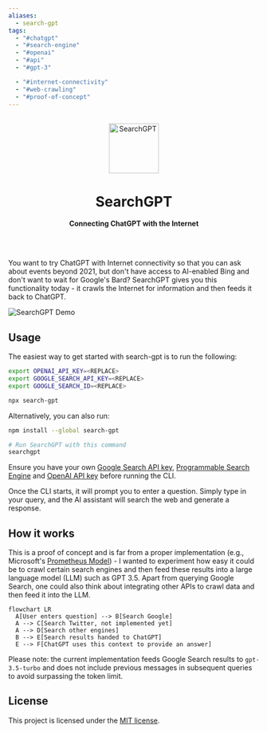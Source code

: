 ```yaml
---
aliases:
  - search-gpt
tags:
  - "#chatgpt"
  - "#search-engine"
  - "#openai"
  - "#api"
  - "#gpt-3"

  - "#internet-connectivity"
  - "#web-crawling"
  - "#proof-of-concept"
---
```

<div align="center">
	<br>
	<a href="https://github.com/tobiasbueschel/search-gpt/">
    <img alt="SearchGPT" src="logo.png" width="100" height="100">
	</a>
	<h1>SearchGPT</h1>
	<p>
		<b>Connecting ChatGPT with the Internet</b>
	</p>
	<br>
	<br>
</div>

You want to try ChatGPT with Internet connectivity so that you can ask about events beyond 2021, but don't have access to AI-enabled Bing and don't want to wait for Google's Bard? SearchGPT gives you this functionality today - it crawls the Internet for information and then feeds it back to ChatGPT.

![SearchGPT Demo](./demo.gif)

## Usage

The easiest way to get started with search-gpt is to run the following:

```sh
export OPENAI_API_KEY=<REPLACE>
export GOOGLE_SEARCH_API_KEY=<REPLACE>
export GOOGLE_SEARCH_ID=<REPLACE>

npx search-gpt
```

Alternatively, you can also run:

```sh
npm install --global search-gpt

# Run SearchGPT with this command
searchgpt
```

Ensure you have your own [Google Search API key](https://developers.google.com/custom-search/v1/introduction), [Programmable Search Engine](https://programmablesearchengine.google.com/controlpanel/all) and [OpenAI API key](https://platform.openai.com/) before running the CLI.

Once the CLI starts, it will prompt you to enter a question. Simply type in your query, and the AI assistant will search the web and generate a response.

## How it works

This is a proof of concept and is far from a proper implementation (e.g., Microsoft's [Prometheus Model](https://techcrunch.com/2023/02/07/openais-next-generation-ai-model-is-behind-microsofts-new-search)) - I wanted to experiment how easy it could be to crawl certain search engines and then feed these results into a large language model (LLM) such as GPT 3.5. Apart from querying Google Search, one could also think about integrating other APIs to crawl data and then feed it into the LLM.

```mermaid
flowchart LR
  A[User enters question] --> B[Search Google]
  A --> C[Search Twitter, not implemented yet]
  A --> D[Search other engines]
  B --> E[Search results handed to ChatGPT]
  E --> F[ChatGPT uses this context to provide an answer]
```

Please note: the current implementation feeds Google Search results to `gpt-3.5-turbo` and does not include previous messages in subsequent queries to avoid surpassing the token limit.

## License

This project is licensed under the [MIT license](./license).
